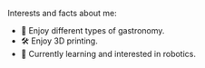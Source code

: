 Interests and facts about me:
- 🌮 Enjoy different types of gastronomy.
- 🛠 Enjoy 3D printing.
- 🤖 Currently learning and interested in robotics.    
